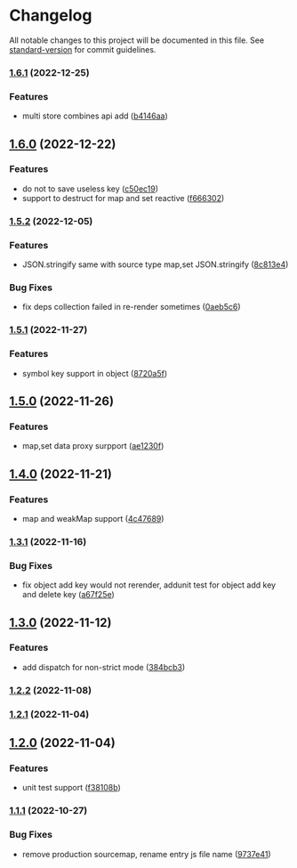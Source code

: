 # Changelog

All notable changes to this project will be documented in this file. See [standard-version](https://github.com/conventional-changelog/standard-version) for commit guidelines.

### [1.6.1](https://github.com/pzxie/wohoox/compare/v1.6.0...v1.6.1) (2022-12-25)


### Features

* multi store combines api add ([b4146aa](https://github.com/pzxie/wohoox/commit/b4146aad81d64a4d727f37653c17060929247572))

## [1.6.0](https://github.com/pzxie/wohoox/compare/v1.5.2...v1.6.0) (2022-12-22)


### Features

* do not to save useless key ([c50ec19](https://github.com/pzxie/wohoox/commit/c50ec19386403fbab7d1bfe8af1eef2104f9eafd))
* support to destruct for map and set reactive ([f666302](https://github.com/pzxie/wohoox/commit/f6663023a65762eece65ae7e22bb34a0d828d18b))

### [1.5.2](https://github.com/pzxie/wohoox/compare/v1.5.1...v1.5.2) (2022-12-05)


### Features

* JSON.stringify same with source type map,set JSON.stringify ([8c813e4](https://github.com/pzxie/wohoox/commit/8c813e47d77bdd396c37438d4f8c7bd6a343da20))


### Bug Fixes

* fix deps collection failed in re-render sometimes ([0aeb5c6](https://github.com/pzxie/wohoox/commit/0aeb5c6c68bbd5fc3128fc652b9b61f7870cbb44))

### [1.5.1](https://github.com/pzxie/wohoox/compare/v1.5.0...v1.5.1) (2022-11-27)


### Features

* symbol key support in object ([8720a5f](https://github.com/pzxie/wohoox/commit/8720a5f18db86ca4e24e372312150b8e5363c868))

## [1.5.0](https://github.com/pzxie/wohoox/compare/v1.4.0...v1.5.0) (2022-11-26)


### Features

* map,set data proxy surpport ([ae1230f](https://github.com/pzxie/wohoox/commit/ae1230f098b843e21c835051df2fc23f2a193c93))

## [1.4.0](https://github.com/pzxie/wohoox/compare/v1.3.1...v1.4.0) (2022-11-21)


### Features

* map and weakMap support ([4c47689](https://github.com/pzxie/wohoox/commit/4c47689ca1179be8cc517f045e7065e19fbd0555))

### [1.3.1](https://github.com/pzxie/wohoox/compare/v1.3.0...v1.3.1) (2022-11-16)


### Bug Fixes

* fix object add key would not rerender, addunit test for object add key and  delete key ([a67f25e](https://github.com/pzxie/wohoox/commit/a67f25e62260a0b4311aee070687da9c71d98cdd))

## [1.3.0](https://github.com/pzxie/wohoox/compare/v1.2.2...v1.3.0) (2022-11-12)


### Features

* add dispatch for non-strict mode ([384bcb3](https://github.com/pzxie/wohoox/commit/384bcb3628c2593df97420e9c913ca2e979c9ba1))

### [1.2.2](https://github.com/pzxie/wohoox/compare/v1.2.1...v1.2.2) (2022-11-08)

### [1.2.1](https://github.com/pzxie/wohoox/compare/v1.2.0...v1.2.1) (2022-11-04)

## [1.2.0](https://github.com/pzxie/wohoox/compare/v1.1.1...v1.2.0) (2022-11-04)


### Features

* unit test support ([f38108b](https://github.com/pzxie/wohoox/commit/f38108b4420773905566b2af8cd60f7846825db6))

### [1.1.1](https://github.com/pzxie/wohoox/compare/v1.1.0...v1.1.1) (2022-10-27)


### Bug Fixes

* remove production sourcemap, rename entry js file name ([9737e41](https://github.com/pzxie/wohoox/commit/9737e4174996be91684a277e6678152a7a458391))
